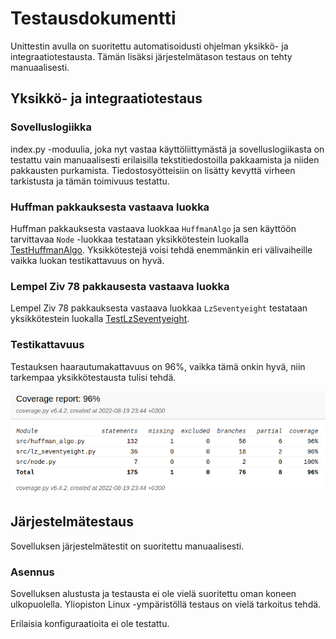 # Testausdokumentti

Unittestin avulla on suoritettu automatisoidusti ohjelman yksikkö- ja integraatiotestausta. Tämän lisäksi järjestelmätason testaus on tehty manuaalisesti.

## Yksikkö- ja integraatiotestaus

### Sovelluslogiikka

index.py -moduulia, joka nyt vastaa käyttöliittymästä ja sovelluslogiikasta on testattu vain manuaalisesti erilaisilla tekstitiedostoilla pakkaamista ja niiden pakkausten purkamista. Tiedostosyötteisiin on lisätty kevyttä virheen tarkistusta ja tämän toimivuus testattu.

### Huffman pakkauksesta vastaava luokka

Huffman pakkauksesta vastaava luokkaa `HuffmanAlgo` ja sen käyttöön tarvittavaa `Node` -luokkaa testataan yksikkötestein luokalla [TestHuffmanAlgo](https://github.com/ereborinkorppi/tiralabra/blob/main/src/tests/huffman_algo_test.py). Yksikkötestejä voisi tehdä enemmänkin eri välivaiheille vaikka luokan testikattavuus on hyvä.

### Lempel Ziv 78 pakkausesta vastaava luokka

Lempel Ziv 78 pakkauksesta vastaava luokkaa `LzSeventyeight` testataan yksikkötestein luokalla [TestLzSeventyeight](https://github.com/ereborinkorppi/tiralabra/blob/main/src/tests/lz_seventyeight_test.py).

### Testikattavuus

Testauksen haarautumakattavuus on 96%, vaikka tämä onkin hyvä, niin tarkempaa yksikkötestausta tulisi tehdä.

![](./kuvat/testikattavuus.png)

## Järjestelmätestaus

Sovelluksen järjestelmätestit on suoritettu manuaalisesti.

### Asennus

Sovelluksen alustusta ja testausta ei ole vielä suoritettu oman koneen ulkopuolella. Yliopiston Linux -ympäristöllä testaus on vielä tarkoitus tehdä.

Erilaisia konfiguraatioita ei ole testattu.